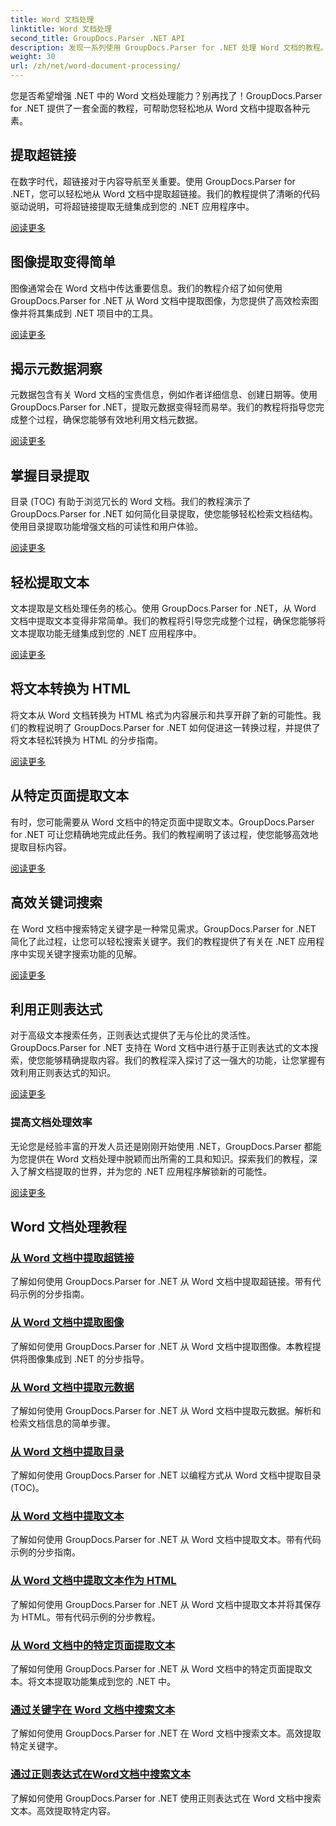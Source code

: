 ```yaml
---
title: Word 文档处理
linktitle: Word 文档处理
second_title: GroupDocs.Parser .NET API
description: 发现一系列使用 GroupDocs.Parser for .NET 处理 Word 文档的教程。提取超链接、图像、元数据等。
weight: 30
url: /zh/net/word-document-processing/
---
```

您是否希望增强 .NET 中的 Word 文档处理能力？别再找了！GroupDocs.Parser for .NET 提供了一套全面的教程，可帮助您轻松地从 Word 文档中提取各种元素。

## 提取超链接
在数字时代，超链接对于内容导航至关重要。使用 GroupDocs.Parser for .NET，您可以轻松地从 Word 文档中提取超链接。我们的教程提供了清晰的代码驱动说明，可将超链接提取无缝集成到您的 .NET 应用程序中。

[阅读更多](./extract-hyperlinks-from-word-document/)

## 图像提取变得简单
图像通常会在 Word 文档中传达重要信息。我们的教程介绍了如何使用 GroupDocs.Parser for .NET 从 Word 文档中提取图像，为您提供了高效检索图像并将其集成到 .NET 项目中的工具。

[阅读更多](./extract-images-from-word-document/)

## 揭示元数据洞察
元数据包含有关 Word 文档的宝贵信息，例如作者详细信息、创建日期等。使用 GroupDocs.Parser for .NET，提取元数据变得轻而易举。我们的教程将指导您完成整个过程，确保您能够有效地利用文档元数据。

[阅读更多](./extract-metadata-from-word-document/)

## 掌握目录提取
目录 (TOC) 有助于浏览冗长的 Word 文档。我们的教程演示了 GroupDocs.Parser for .NET 如何简化目录提取，使您能够轻松检索文档结构。使用目录提取功能增强文档的可读性和用户体验。

[阅读更多](./extract-table-of-contents-from-word-document/)

## 轻松提取文本
文本提取是文档处理任务的核心。使用 GroupDocs.Parser for .NET，从 Word 文档中提取文本变得非常简单。我们的教程将引导您完成整个过程，确保您能够将文本提取功能无缝集成到您的 .NET 应用程序中。

[阅读更多](./extract-text-from-word-document/)

## 将文本转换为 HTML
将文本从 Word 文档转换为 HTML 格式为内容展示和共享开辟了新的可能性。我们的教程说明了 GroupDocs.Parser for .NET 如何促进这一转换过程，并提供了将文本轻松转换为 HTML 的分步指南。

[阅读更多](./extract-text-from-word-document-as-html/)

## 从特定页面提取文本
有时，您可能需要从 Word 文档中的特定页面中提取文本。GroupDocs.Parser for .NET 可让您精确地完成此任务。我们的教程阐明了该过程，使您能够高效地提取目标内容。

[阅读更多](./extract-text-from-specific-page-in-word-document/)

## 高效关键词搜索
在 Word 文档中搜索特定关键字是一种常见需求。GroupDocs.Parser for .NET 简化了此过程，让您可以轻松搜索关键字。我们的教程提供了有关在 .NET 应用程序中实现关键字搜索功能的见解。

[阅读更多](./search-text-in-word-document-by-keyword/)

## 利用正则表达式
对于高级文本搜索任务，正则表达式提供了无与伦比的灵活性。GroupDocs.Parser for .NET 支持在 Word 文档中进行基于正则表达式的文本搜索，使您能够精确提取内容。我们的教程深入探讨了这一强大的功能，让您掌握有效利用正则表达式的知识。

[阅读更多](./search-text-in-word-document-by-regular-expression/)

### 提高文档处理效率

无论您是经验丰富的开发人员还是刚刚开始使用 .NET，GroupDocs.Parser 都能为您提供在 Word 文档处理中脱颖而出所需的工具和知识。探索我们的教程，深入了解文档提取的世界，并为您的 .NET 应用程序解锁新的可能性。

[阅读更多](./extract-hyperlinks-from-word-document/)

## Word 文档处理教程
### [从 Word 文档中提取超链接](./extract-hyperlinks-from-word-document/)
了解如何使用 GroupDocs.Parser for .NET 从 Word 文档中提取超链接。带有代码示例的分步指南。
### [从 Word 文档中提取图像](./extract-images-from-word-document/)
了解如何使用 GroupDocs.Parser for .NET 从 Word 文档中提取图像。本教程提供将图像集成到 .NET 的分步指导。
### [从 Word 文档中提取元数据](./extract-metadata-from-word-document/)
了解如何使用 GroupDocs.Parser for .NET 从 Word 文档中提取元数据。解析和检索文档信息的简单步骤。
### [从 Word 文档中提取目录](./extract-table-of-contents-from-word-document/)
了解如何使用 GroupDocs.Parser for .NET 以编程方式从 Word 文档中提取目录 (TOC)。
### [从 Word 文档中提取文本](./extract-text-from-word-document/)
了解如何使用 GroupDocs.Parser for .NET 从 Word 文档中提取文本。带有代码示例的分步指南。
### [从 Word 文档中提取文本作为 HTML](./extract-text-from-word-document-as-html/)
了解如何使用 GroupDocs.Parser for .NET 从 Word 文档中提取文本并将其保存为 HTML。带有代码示例的分步教程。
### [从 Word 文档中的特定页面提取文本](./extract-text-from-specific-page-in-word-document/)
了解如何使用 GroupDocs.Parser for .NET 从 Word 文档中的特定页面提取文本。将文本提取功能集成到您的 .NET 中。
### [通过关键字在 Word 文档中搜索文本](./search-text-in-word-document-by-keyword/)
了解如何使用 GroupDocs.Parser for .NET 在 Word 文档中搜索文本。高效提取特定关键字。
### [通过正则表达式在Word文档中搜索文本](./search-text-in-word-document-by-regular-expression/)
了解如何使用 GroupDocs.Parser for .NET 使用正则表达式在 Word 文档中搜索文本。高效提取特定内容。